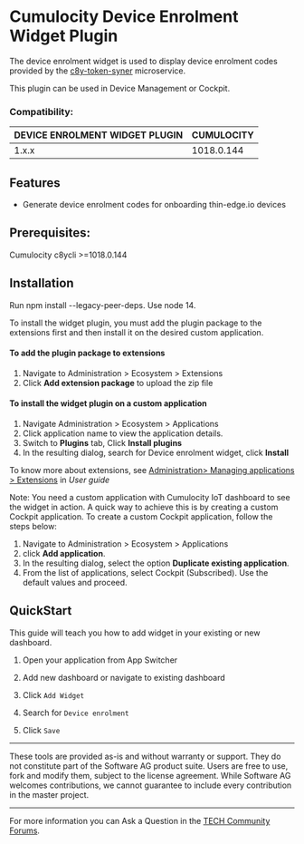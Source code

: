 # Cumulocity Device Enrolment Widget Plugin

The device enrolment widget is used to display device enrolment codes provided by the [c8y-token-syner](https://github.com/reubenmiller/c8y-token-syner) microservice.

This plugin can be used in Device Management or Cockpit.

### Compatibility:

| DEVICE ENROLMENT WIDGET PLUGIN | CUMULOCITY |
| ------------------------------ | ---------- |
| 1.x.x                          | 1018.0.144 |

## Features

- Generate device enrolment codes for onboarding thin-edge.io devices

## Prerequisites:

Cumulocity c8ycli >=1018.0.144

## Installation
Run npm install --legacy-peer-deps. Use node 14.

To install the widget plugin, you must add the plugin package to the extensions first and then install it on the desired custom application.

#### To add the plugin package to extensions

1.  Navigate to Administration > Ecosystem > Extensions
2.  Click **Add extension package** to upload the zip file

#### To install the widget plugin on a custom application

1. Navigate Administration > Ecosystem > Applications
2. Click application name to view the application details.
3. Switch to **Plugins** tab, Click **Install plugins**
4. In the resulting dialog, search for Device enrolment widget, click **Install**

To know more about extensions, see [Administration> Managing applications > Extensions](https://cumulocity.com/guides/users-guide/administration/#extensions) in _User guide_


Note: You need a custom application with Cumulocity IoT dashboard to see the widget in action. A quick way to achieve this is by creating a custom Cockpit application.
To create a custom Cockpit application, follow the steps below:

1. Navigate to Administration > Ecosystem > Applications
2. click **Add application**.
3. In the resulting dialog, select the option **Duplicate existing application**.
4. From the list of applications, select Cockpit (Subscribed). Use the default values and proceed.

## QuickStart

This guide will teach you how to add widget in your existing or new dashboard.

1. Open your application from App Switcher

2. Add new dashboard or navigate to existing dashboard

3. Click `Add Widget`

4. Search for `Device enrolment`

5. Click `Save`

---

These tools are provided as-is and without warranty or support. They do not constitute part of the Software AG product suite. Users are free to use, fork and modify them, subject to the license agreement. While Software AG welcomes contributions, we cannot guarantee to include every contribution in the master project.

---

For more information you can Ask a Question in the [TECH Community Forums](https://tech.forums.softwareag.com/tag/Cumulocity-IoT).
